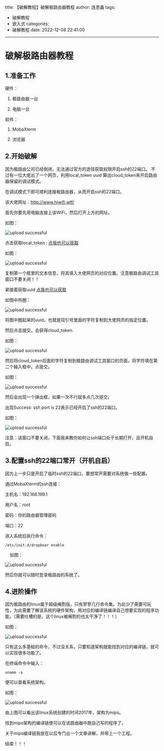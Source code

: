title: 【破解教程】破解极路由器教程
author: 连思鑫
tags:
  - 破解教程
  - 嵌入式
categories:
  - 破解教程
date: 2022-12-08 22:41:00
---
# 破解极路由器教程

## 1.准备工作
硬件：

1. 极路由器一台

2. 电脑一台

软件：

1. MobaXterm

2. 浏览器

## 2.开始破解

因为极路由公司已经倒闭，无法通过官方的途径获取权限开启ssh的22端口。
不过有一位大佬出了一个网页，利用local_token uuid 算出cloud_token来开启路由器保留的调试模式。

在调试模式下即可顺利连接极路由器，从而开启ssh的22端口。

该大佬网址：http://www.hiwifi.wtf/

首先你要先用电脑连接上该WiFi，然后打开上方的网址。

如图：

![upload successful](/images/2022-12-8-01.png)

点击获取local_token : [点我也可以获取](http://www.4006024680.com/local-ssh/)

如图：

![upload successful](/images/2022-12-8-02.png)

复制第一个框里的文本信息，将其填入大佬网页的对应位置。注意极路由调试工具窗口不要关闭！！

紧接着获取uuid [点我也可以获取](http://www.4006024680.com/cgi-bin/turbo/proxy/router_info)

如图中所圈：

![upload successful](/images/2022-12-8-03.png)

将图中圈起来的uuid，也就是双引号里面的字符复制到大佬网页的指定位置。

然后点击提交，会获得cloud_token.

如图：

![upload successful](/images/2022-12-8-04.png)

然后将cloud_token后面的字符复制到极路由调试工具窗口的页面，将字符填在第二个输入框中，点提交。

如图：

![upload successful](/images/2022-12-8-05.png)

然后会出现一个弹出框，如果一次不行就多点几次提交。

出现Success: ssh port is 22表示已经开启了ssh的22端口。

如图：

![upload successful](/images/2022-12-8-06.png)

注意：该窗口不要关闭，下面我来教你如何让ssh端口处于长期打开，且开机自启。


## 3.配置ssh的22端口常开（开机自启）

因为上一步只是开启了临时ssh的22端口，要想常开需要对系统做一些配置。

通过MobaXterm的ssh连接：

主机名：192.168.199.1 

用户名：root 

密码：你的路由器管理密码   

端口：22

进入系统后执行命令：

	/etc/init.d/dropbear enable
    
如图：

![upload successful](/images/2022-12-8-07.png)

然后你就可以随时登录极路由的系统了。

## 4.进阶操作

因为极路由的linux属于超级阉割版，只有寥寥几行命令集。为此少了需要可玩性，为此需要了解该系统的硬件架构，用对应的编译链编译自己想要实现的程序功能。（需要吐槽的是，这个linux被阉割的也太干净了！！！）

如图：

![upload successful](/images/2022-12-8-08.png)

只有这么多基础的命令，不过没关系，只要知道架构就能找到对应的编译链，就可以实现很多功能了。

在终端命令中输入：

	uname -a

便可以查看系统架构。

如图：

![upload successful](/images/2022-8-09.png)

由上图可以看出该linux系统创建的时间2017年，架构为mips。

找到mips架构的编译链便可以在该路由器中跑自己写的程序了。

关于mips编译链我放在以后专门出一个文章讲解，并带上一个工程。

结束！！！




